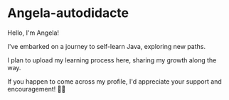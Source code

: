 # Angela-autodidacte

Hello, I'm Angela!

I've embarked on a journey to self-learn Java, exploring new paths. 

I plan to upload my learning process here, sharing my growth along the way. 

If you happen to come across my profile, I'd appreciate your support and encouragement! 🚀✨
